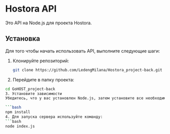 # Hostora API

Это API на Node.js для проекта Hostora.

## Установка

Для того чтобы начать использовать API, выполните следующие шаги:

1. Клонируйте репозиторий:

   ```bash
   git clone https://github.com/LedengMilana/Hostora_project-back.git
2. Перейдите в папку проекта:
  ```bash
  cd GoHOST_project-back
3. Установите зависимости
Убедитесь, что у вас установлен Node.js, затем установите все необходимые зависимости для работы с проектом:

  ```bash
  npm install
4. Для запуска сервера используйте команду:
  ```bash
  node index.js
